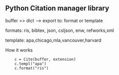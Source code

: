 ## Python Citation manager library 
                
buffer >> dict --> export to: format or template
                 

formats: ris, bibtex, json, csljson, enw, refworks,xml

template: apa,chicago,mla,vancouver,harvard

How it works
```
    c = Cite(buffer, extension)
    c.templ("apa")
    c.format("ris")
```
